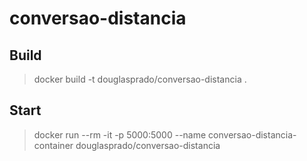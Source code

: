 # conversao-distancia


## Build

> docker build -t douglasprado/conversao-distancia .

## Start

> docker run --rm -it -p 5000:5000 --name conversao-distancia-container douglasprado/conversao-distancia